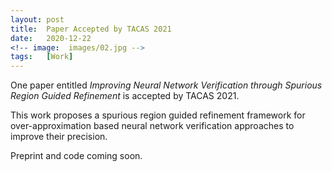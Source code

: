 ```yaml
---
layout: post
title:  Paper Accepted by TACAS 2021
date:   2020-12-22
<!-- image:  images/02.jpg -->
tags:   [Work]
---
```


One paper entitled *Improving Neural Network Verification through Spurious Region Guided Refinement* is accepted by TACAS 2021. 

This work proposes a spurious region guided refinement framework for over-approximation based neural network verification approaches to improve their precision.

Preprint and code coming soon.